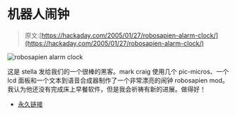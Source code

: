 # 机器人闹钟

> 原文:[https://hackaday.com/2005/01/27/robosapien-alarm-clock/](https://hackaday.com/2005/01/27/robosapien-alarm-clock/)

![robosapien alarm clock](../Images/61a2f9e8ee70f588b7297f6feec59a57.png)

这是 stella 发给我们的一个很棒的黑客。mark craig 使用几个 pic-micros、一个 lcd 面板和一个文本到语音合成器制作了一个非常漂亮的闹钟 robosapien mod。我认为他还没有完成床上早餐软件，但是我会祈祷有新的进展。做得好！

*   [永久链接](http://homepages.strath.ac.uk/~lau01246/robot/myhackrs.shtml)